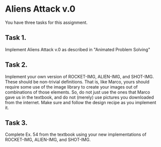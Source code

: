 # Aliens Attack v.0

You have three tasks for this assignment.

## Task 1.

Implement Aliens Attack v.0 as described in "Animated Problem Solving"

## Task 2.

Implement your own version of ROCKET-IMG, ALIEN-IMG, and SHOT-IMG.
These should be non-trivial definitions. That is, like Marco, yours
should require some use of the image library to create your images out
of combinations of those elements. So, do not just use the ones that
Marco gave us in the textbook, and do not (merely) use pictures you
downloaded from the internet. Make sure and follow the design recipe
as you implement it.

## Task 3.

Complete Ex. 54 from the textbook using your new implementations of
ROCKET-IMG, ALIEN-IMG, and SHOT-IMG.
